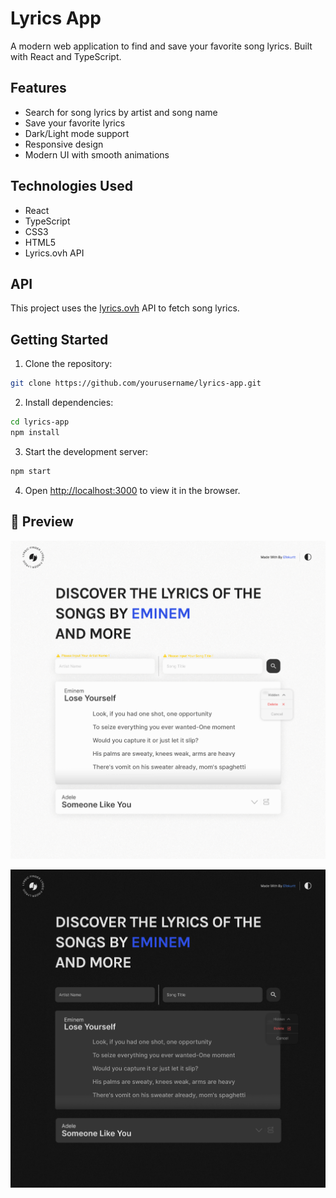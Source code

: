 # Lyrics App

A modern web application to find and save your favorite song lyrics. Built with React and TypeScript.

## Features

- Search for song lyrics by artist and song name
- Save your favorite lyrics
- Dark/Light mode support
- Responsive design
- Modern UI with smooth animations

## Technologies Used

- React
- TypeScript
- CSS3
- HTML5
- Lyrics.ovh API


## API

This project uses the [lyrics.ovh](https://lyrics.ovh/) API to fetch song lyrics.


## Getting Started

1. Clone the repository:
```bash
git clone https://github.com/yourusername/lyrics-app.git
```

2. Install dependencies:
```bash
cd lyrics-app
npm install
```

3. Start the development server:
```bash
npm start
```

4. Open [http://localhost:3000](http://localhost:3000) to view it in the browser.


## 📸 Preview

![Lyrics Finder Screenshot Light](./readme_imgs/light.png)  

![Lyrics Finder Screenshot Dark](./readme_imgs/dark.png)